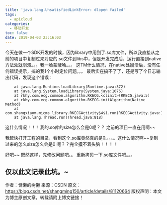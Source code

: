 ```yaml
---
title: 'java.lang.UnsatisfiedLinkError: dlopen failed'
tags:
  - apicloud
categories:
  - 移动开发
toc: false
date: 2019-04-03 23:16:03
---
```


今天在做一个SDK开发的时候，因为library中用到了.so库文件，所以我直接从之前的项目中复制过来对应的.so文件到libs中，但是开发完成后，运行直接到native方法处就崩溃。。。我一脸蒙蔽哈。。。 
这TM什么情况，在native处崩溃后，没有任何错误提示，搞的我1个小时定位问题。。。 
最后实在搞不了了，还是写了个日志输出代码，发现这个错误：
<!--more-->
```java.lang.UnsatisfiedLinkError: dlopen failed: file offset for the library "/data/app/com.shangxiaom.micms_library-1/lib/arm/librkecg.so" >= file size: 0 >= 0
    at java.lang.Runtime.loadLibrary(Runtime.java:372)
    at java.lang.System.loadLibrary(System.java:1076)
    at rkhy.com.ecg.common.algorithm.RKECG.<clinit>(RKECG.java:5)
    at rkhy.com.ecg.common.algorithm.RKECG.initAlgorithm(Native Method)
    at com.shangxiaom.micms_library.RKECGActivity$4$1.run(RKECGActivity.java:173)
    at java.lang.Thread.run(Thread.java:818)

```

这什么情况！！！我的.so库的size怎么会是0呢？？ 之前的项目一直在用啊~~

我赶快打开工程的目录，看到这个.so库竟然真的是0.。。。。这什么情况啊~~复制过来的怎么size怎么会是0 呢？？完全摸不着头脑！！！！

好吧~~ 既然这样，先修改问题吧。。 重新拷贝一下.so库文件吧。。。

仅以此文记录此坑。~
--------------------- 
作者：慵懒的树獭 
来源：CSDN 
原文：https://blog.csdn.net/shangming150/article/details/81120664 
版权声明：本文为博主原创文章，转载请附上博文链接！
